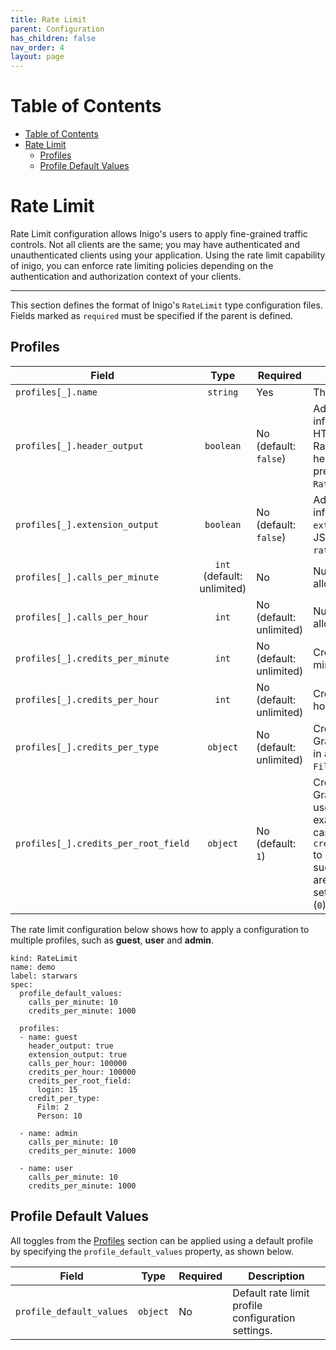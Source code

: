 ```yaml
---
title: Rate Limit
parent: Configuration
has_children: false
nav_order: 4
layout: page
---
```


# Table of Contents
- [Table of Contents](#table-of-contents)
- [Rate Limit](#rate-limit)
  - [Profiles](#profiles)
  - [Profile Default Values](#profile-default-values)

# Rate Limit
Rate Limit configuration allows Inigo's users to apply fine-grained traffic controls. Not all clients are the same; you may have authenticated and unauthenticated clients using your application. Using the rate limit capability of inigo, you can enforce rate limiting policies depending on the authentication and authorization context of your clients.

---

This section defines the format of Inigo's `RateLimit` type configuration files. Fields marked as `required` must be specified if the parent is defined.

## Profiles

| Field | Type | Required | Description
| ---  | :---: | --- | --- |
| `profiles[_].name` | `string` | Yes | The name of the profile. |
| `profiles[_].header_output` | `boolean` | No (default: `false`) | Adds rate limit-related information to the HTTP response header. Rate limit-related headers will be prefixed with `X-RateLimit...`. |
| `profiles[_].extension_output` | `boolean` | No (default: `false`) | Adds rate limit-related information to the `extensions` response JSON key named `rate_limiter`. |
| `profiles[_].calls_per_minute` | `int` (default: unlimited) | No | Number of queries allowed per minute. |
| `profiles[_].calls_per_hour` | `int` | No (default: unlimited) | Number of queries allowed per hour. |
| `profiles[_].credits_per_minute` | `int` | No (default: unlimited) | Credit allowance per minute. |
| `profiles[_].credits_per_hour` | `int` | No (default: unlimited) | Credit allowance per hour. |
| `profiles[_].credits_per_type` | `object` | No (default: unlimited) | Credits spent when a GraphQL type is used in a query. For example: `Film`:`2`. |
| `profiles[_].credits_per_root_field` | `object` | No (default: `1`) | Credits spent when a GraphQL root field is used in a query. For example: `login`:`15`. You can use `credits_per_root_field` to override rate limiting such that specific fields are not rate limited by setting the field to zero (`0`). |

The rate limit configuration below shows how to apply a configuration to multiple profiles, such as **guest**, **user** and **admin**.

```
kind: RateLimit
name: demo
label: starwars
spec:
  profile_default_values:
    calls_per_minute: 10
    credits_per_minute: 1000

  profiles:
  - name: guest
    header_output: true
    extension_output: true
    calls_per_hour: 100000
    credits_per_hour: 100000
    credits_per_root_field:
      login: 15
    credit_per_type:
      Film: 2
      Person: 10

  - name: admin
    calls_per_minute: 10
    credits_per_minute: 1000

  - name: user
    calls_per_minute: 10
    credits_per_minute: 1000
```


## Profile Default Values
All toggles from the [Profiles](#profiles) section can be applied using a default profile by specifying the `profile_default_values` property, as shown below.

| Field | Type | Required | Description
| ---  | :---: | --- | --- |
| `profile_default_values` | `object` | No | Default rate limit profile configuration settings. |
